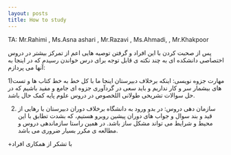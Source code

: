 ```yaml
---
layout: posts
title: How to study
---
```

TA: Mr.Rahimi , Ms.Asna ashari , Mr.Razavi , Ms.Ahmadi, , Mr.Khakpoor


پس از صحبت کردن با این افراد و گرفتن توصیه هایی اعم از تمرکز بیشتر در دروس اختصاصی دانشکده ای به چند نکته ی قابل توجه برای درس خواندن رسیدم که در اینجا به آنها می پردازم:

1)مهارت جزوه نویسی:
اینکه برخلاف دبیرستان اینجا ما با کل خط به خط کتاب ها و تست های بیشمار سر و کار نداریم و باید سعی در گردآوری جزوه ای جامع و مفید باشیم که در حل سوالات تشریحی طولانی اللخصوص در دروس علوم پایه کمک حال باشد.

2) سازمان دهی دروس:
در بدو ورود به دانشگاه برخلاف دوران دبیرستان با رهایی از قید و بند سوال و جواب های دوران پیشین روبرو هستیم، که بشدت تطابق با این محیط و شرایط می تواند مشکل ساز باشد.
در همین راستا سازماندهی دروس و مطالعه ی مکرر بسیار ضروری می باشد.

+با تشکر از همکاری افراد